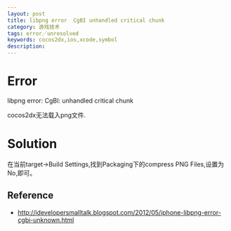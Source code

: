 ```yaml
---
layout: post
title: libpng error  CgBI unhandled critical chunk
category: 游戏技术
tags: error／unresolved
keywords: cocos2dx,ios,xcode,symbol
description: 
---
```

# Error

libpng error: CgBI: unhandled critical chunk

cocos2dx无法载入png文件.

# Solution
在当前target->Build Settings,找到Packaging下的compress PNG Files,设置为No,即可。

## Reference
* <http://idevelopersmalltalk.blogspot.com/2012/05/iphone-libpng-error-cgbi-unknown.html>